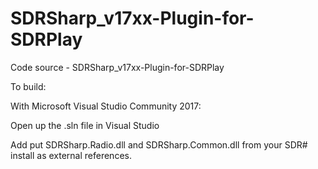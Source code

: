 # SDRSharp_v17xx-Plugin-for-SDRPlay
Code source - SDRSharp_v17xx-Plugin-for-SDRPlay

To build:

With Microsoft Visual Studio Community 2017:

Open up the .sln file in Visual Studio

Add put SDRSharp.Radio.dll and SDRSharp.Common.dll from your SDR# install as external references.
